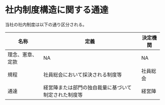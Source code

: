 # 社内制度構造に関する通達

当社の社内制度は以下の通り区分される。

| 名称 | 定義 | 決定機関 |
| --- | --- | --- |
| 理念、憲章、定款 | NA | NA |
| 規程 | 社員総会において採決される制度等 | 社員総会 | 
| 通達 | 経営陣または部門の独自裁量に基づいて制定された制度等 | 経営陣 |
